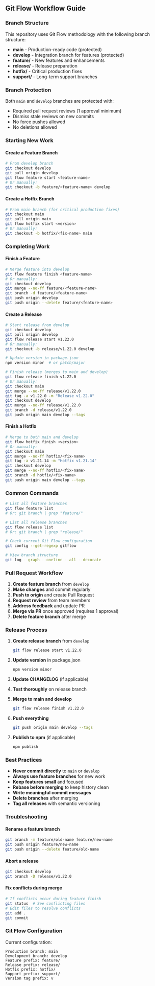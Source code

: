 ## Git Flow Workflow Guide

### Branch Structure

This repository uses Git Flow methodology with the following branch structure:

- **main** - Production-ready code (protected)
- **develop** - Integration branch for features (protected)
- **feature/** - New features and enhancements
- **release/** - Release preparation
- **hotfix/** - Critical production fixes
- **support/** - Long-term support branches

### Branch Protection

Both `main` and `develop` branches are protected with:
- Required pull request reviews (1 approval minimum)
- Dismiss stale reviews on new commits
- No force pushes allowed
- No deletions allowed

### Starting New Work

#### Create a Feature Branch
```bash
# From develop branch
git checkout develop
git pull origin develop
git flow feature start <feature-name>
# Or manually:
git checkout -b feature/<feature-name> develop
```

#### Create a Hotfix Branch
```bash
# From main branch (for critical production fixes)
git checkout main
git pull origin main
git flow hotfix start <version>
# Or manually:
git checkout -b hotfix/<fix-name> main
```

### Completing Work

#### Finish a Feature
```bash
# Merge feature into develop
git flow feature finish <feature-name>
# Or manually:
git checkout develop
git merge --no-ff feature/<feature-name>
git branch -d feature/<feature-name>
git push origin develop
git push origin --delete feature/<feature-name>
```

#### Create a Release
```bash
# Start release from develop
git checkout develop
git pull origin develop
git flow release start v1.22.0
# Or manually:
git checkout -b release/v1.22.0 develop

# Update version in package.json
npm version minor  # or patch/major

# Finish release (merges to main and develop)
git flow release finish v1.22.0
# Or manually:
git checkout main
git merge --no-ff release/v1.22.0
git tag -a v1.22.0 -m "Release v1.22.0"
git checkout develop
git merge --no-ff release/v1.22.0
git branch -d release/v1.22.0
git push origin main develop --tags
```

#### Finish a Hotfix
```bash
# Merge to both main and develop
git flow hotfix finish <version>
# Or manually:
git checkout main
git merge --no-ff hotfix/<fix-name>
git tag -a v1.21.14 -m "Hotfix v1.21.14"
git checkout develop
git merge --no-ff hotfix/<fix-name>
git branch -d hotfix/<fix-name>
git push origin main develop --tags
```

### Common Commands

```bash
# List all feature branches
git flow feature list
# Or: git branch | grep "feature/"

# List all release branches
git flow release list
# Or: git branch | grep "release/"

# Check current Git Flow configuration
git config --get-regexp gitflow

# View branch structure
git log --graph --oneline --all --decorate
```

### Pull Request Workflow

1. **Create feature branch** from `develop`
2. **Make changes** and commit regularly
3. **Push to origin** and create Pull Request
4. **Request review** from team members
5. **Address feedback** and update PR
6. **Merge via PR** once approved (requires 1 approval)
7. **Delete feature branch** after merge

### Release Process

1. **Create release branch** from `develop`
   ```bash
   git flow release start v1.22.0
   ```

2. **Update version** in package.json
   ```bash
   npm version minor
   ```

3. **Update CHANGELOG** (if applicable)

4. **Test thoroughly** on release branch

5. **Merge to main and develop**
   ```bash
   git flow release finish v1.22.0
   ```

6. **Push everything**
   ```bash
   git push origin main develop --tags
   ```

7. **Publish to npm** (if applicable)
   ```bash
   npm publish
   ```

### Best Practices

- **Never commit directly** to `main` or `develop`
- **Always use feature branches** for new work
- **Keep features small** and focused
- **Rebase before merging** to keep history clean
- **Write meaningful commit messages**
- **Delete branches** after merging
- **Tag all releases** with semantic versioning

### Troubleshooting

#### Rename a feature branch
```bash
git branch -m feature/old-name feature/new-name
git push origin feature/new-name
git push origin --delete feature/old-name
```

#### Abort a release
```bash
git checkout develop
git branch -D release/v1.22.0
```

#### Fix conflicts during merge
```bash
# If conflicts occur during feature finish
git status  # See conflicting files
# Edit files to resolve conflicts
git add .
git commit
```

### Git Flow Configuration

Current configuration:
```
Production branch: main
Development branch: develop
Feature prefix: feature/
Release prefix: release/
Hotfix prefix: hotfix/
Support prefix: support/
Version tag prefix: v
```
